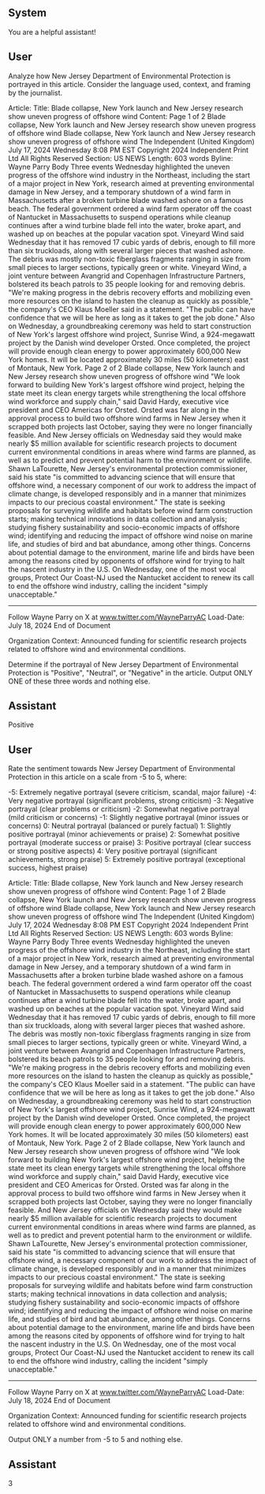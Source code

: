 ## System

You are a helpful assistant!

## User


Analyze how New Jersey Department of Environmental Protection is portrayed in this article. Consider the language used, context, and framing by the journalist.

Article:
Title: Blade collapse, New York launch and New Jersey research show uneven progress of offshore wind
Content: Page 1 of 2
Blade collapse, New York launch and New Jersey research show uneven progress of offshore wind
Blade collapse, New York launch and New Jersey research show uneven 
progress of offshore wind
The Independent (United Kingdom)
July 17, 2024 Wednesday 8:08 PM EST
Copyright 2024 Independent Print Ltd  All Rights Reserved
Section: US NEWS
Length: 603 words
Byline: Wayne Parry
Body
 Three events Wednesday highlighted the uneven progress of the offshore wind industry in the Northeast, including 
the start of a major project in New York, research aimed at preventing environmental damage in New Jersey, and a 
temporary shutdown of a wind farm in Massachusetts after a broken turbine blade washed ashore on a famous 
beach.
The federal government ordered a wind farm operator off the coast of Nantucket in Massachusetts to suspend 
operations while cleanup continues after a wind turbine blade fell into the water, broke apart, and washed up on 
beaches at the popular vacation spot.
Vineyard Wind said Wednesday that it has removed 17 cubic yards of debris, enough to fill more than six 
truckloads, along with several larger pieces that washed ashore. The debris was mostly non-toxic fiberglass 
fragments ranging in size from small pieces to larger sections, typically green or white.
Vineyard Wind, a joint venture between Avangrid and Copenhagen Infrastructure Partners, bolstered its beach 
patrols to 35 people looking for and removing debris.
"We're making progress in the debris recovery efforts and mobilizing even more resources on the island to hasten 
the cleanup as quickly as possible," the company's CEO Klaus Moeller said in a statement. "The public can have 
confidence that we will be here as long as it takes to get the job done."
Also on Wednesday, a groundbreaking ceremony was held to start construction of New York's largest offshore wind 
project, Sunrise Wind, a 924-megawatt project by the Danish wind developer Orsted. Once completed, the project 
will provide enough clean energy to power approximately 600,000 New York homes.
It will be located approximately 30 miles (50 kilometers) east of Montauk, New York.
Page 2 of 2
Blade collapse, New York launch and New Jersey research show uneven progress of offshore wind
"We look forward to building New York's largest offshore wind project, helping the state meet its clean energy 
targets while strengthening the local offshore wind workforce and supply chain," said David Hardy, executive vice 
president and CEO Americas for Orsted.
Orsted was far along in the approval process to build two offshore wind farms in New Jersey when it scrapped both 
projects last October, saying they were no longer financially feasible.
And New Jersey officials on Wednesday said they would make nearly $5 million available for scientific research 
projects to document current environmental conditions in areas where wind farms are planned, as well as to predict 
and prevent potential harm to the environment or wildlife.
Shawn LaTourette, New Jersey's environmental protection commissioner, said his state "is committed to advancing 
science that will ensure that offshore wind, a necessary component of our work to address the impact of climate 
change, is developed responsibly and in a manner that minimizes impacts to our precious coastal environment."
The state is seeking proposals for surveying wildlife and habitats before wind farm construction starts; making 
technical innovations in data collection and analysis; studying fishery sustainability and socio-economic impacts of 
offshore wind; identifying and reducing the impact of offshore wind noise on marine life, and studies of bird and bat 
abundance, among other things.
Concerns about potential damage to the environment, marine life and birds have been among the reasons cited by 
opponents of offshore wind for trying to halt the nascent industry in the U.S. On Wednesday, one of the most vocal 
groups, Protect Our Coast-NJ used the Nantucket accident to renew its call to end the offshore wind industry, 
calling the incident "simply unacceptable."
___
Follow Wayne Parry on X at www.twitter.com/WayneParryAC 
Load-Date: July 18, 2024
End of Document

Organization Context: Announced funding for scientific research projects related to offshore wind and environmental conditions.

Determine if the portrayal of New Jersey Department of Environmental Protection is "Positive", "Neutral", or "Negative" in the article.
Output ONLY ONE of these three words and nothing else.


## Assistant

Positive

## User


Rate the sentiment towards New Jersey Department of Environmental Protection in this article on a scale from -5 to 5, where:

-5: Extremely negative portrayal (severe criticism, scandal, major failure)
-4: Very negative portrayal (significant problems, strong criticism)
-3: Negative portrayal (clear problems or criticism)
-2: Somewhat negative portrayal (mild criticism or concerns)
-1: Slightly negative portrayal (minor issues or concerns)
0: Neutral portrayal (balanced or purely factual)
1: Slightly positive portrayal (minor achievements or praise)
2: Somewhat positive portrayal (moderate success or praise)
3: Positive portrayal (clear success or strong positive aspects)
4: Very positive portrayal (significant achievements, strong praise)
5: Extremely positive portrayal (exceptional success, highest praise)

Article:
Title: Blade collapse, New York launch and New Jersey research show uneven progress of offshore wind
Content: Page 1 of 2
Blade collapse, New York launch and New Jersey research show uneven progress of offshore wind
Blade collapse, New York launch and New Jersey research show uneven 
progress of offshore wind
The Independent (United Kingdom)
July 17, 2024 Wednesday 8:08 PM EST
Copyright 2024 Independent Print Ltd  All Rights Reserved
Section: US NEWS
Length: 603 words
Byline: Wayne Parry
Body
 Three events Wednesday highlighted the uneven progress of the offshore wind industry in the Northeast, including 
the start of a major project in New York, research aimed at preventing environmental damage in New Jersey, and a 
temporary shutdown of a wind farm in Massachusetts after a broken turbine blade washed ashore on a famous 
beach.
The federal government ordered a wind farm operator off the coast of Nantucket in Massachusetts to suspend 
operations while cleanup continues after a wind turbine blade fell into the water, broke apart, and washed up on 
beaches at the popular vacation spot.
Vineyard Wind said Wednesday that it has removed 17 cubic yards of debris, enough to fill more than six 
truckloads, along with several larger pieces that washed ashore. The debris was mostly non-toxic fiberglass 
fragments ranging in size from small pieces to larger sections, typically green or white.
Vineyard Wind, a joint venture between Avangrid and Copenhagen Infrastructure Partners, bolstered its beach 
patrols to 35 people looking for and removing debris.
"We're making progress in the debris recovery efforts and mobilizing even more resources on the island to hasten 
the cleanup as quickly as possible," the company's CEO Klaus Moeller said in a statement. "The public can have 
confidence that we will be here as long as it takes to get the job done."
Also on Wednesday, a groundbreaking ceremony was held to start construction of New York's largest offshore wind 
project, Sunrise Wind, a 924-megawatt project by the Danish wind developer Orsted. Once completed, the project 
will provide enough clean energy to power approximately 600,000 New York homes.
It will be located approximately 30 miles (50 kilometers) east of Montauk, New York.
Page 2 of 2
Blade collapse, New York launch and New Jersey research show uneven progress of offshore wind
"We look forward to building New York's largest offshore wind project, helping the state meet its clean energy 
targets while strengthening the local offshore wind workforce and supply chain," said David Hardy, executive vice 
president and CEO Americas for Orsted.
Orsted was far along in the approval process to build two offshore wind farms in New Jersey when it scrapped both 
projects last October, saying they were no longer financially feasible.
And New Jersey officials on Wednesday said they would make nearly $5 million available for scientific research 
projects to document current environmental conditions in areas where wind farms are planned, as well as to predict 
and prevent potential harm to the environment or wildlife.
Shawn LaTourette, New Jersey's environmental protection commissioner, said his state "is committed to advancing 
science that will ensure that offshore wind, a necessary component of our work to address the impact of climate 
change, is developed responsibly and in a manner that minimizes impacts to our precious coastal environment."
The state is seeking proposals for surveying wildlife and habitats before wind farm construction starts; making 
technical innovations in data collection and analysis; studying fishery sustainability and socio-economic impacts of 
offshore wind; identifying and reducing the impact of offshore wind noise on marine life, and studies of bird and bat 
abundance, among other things.
Concerns about potential damage to the environment, marine life and birds have been among the reasons cited by 
opponents of offshore wind for trying to halt the nascent industry in the U.S. On Wednesday, one of the most vocal 
groups, Protect Our Coast-NJ used the Nantucket accident to renew its call to end the offshore wind industry, 
calling the incident "simply unacceptable."
___
Follow Wayne Parry on X at www.twitter.com/WayneParryAC 
Load-Date: July 18, 2024
End of Document

Organization Context: Announced funding for scientific research projects related to offshore wind and environmental conditions.

Output ONLY a number from -5 to 5 and nothing else.


## Assistant

3

